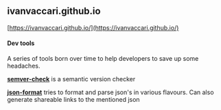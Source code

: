 ## ivanvaccari.github.io

[https://ivanvaccari.github.io/](https://ivanvaccari.github.io/)

#### Dev tools
A series of tools born over time to help developers to save up some headaches.

**[semver-check](./semver-check)** is a semantic version checker

**[json-format](./json-format)** tries to format and parse json's in various flavours. Can also generate shareable links to the mentioned json



